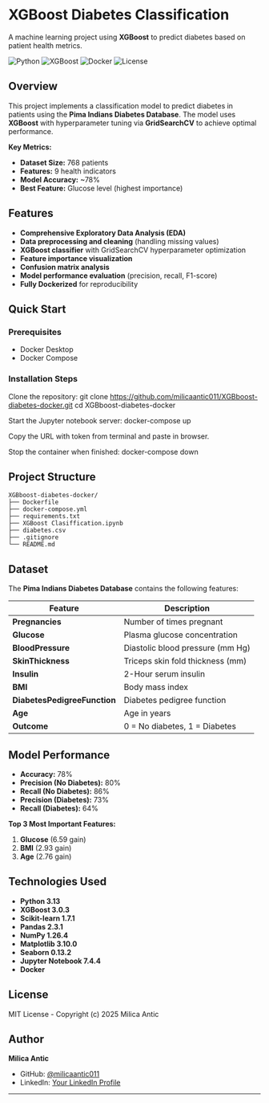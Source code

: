 # XGBoost Diabetes Classification

A machine learning project using **XGBoost** to predict diabetes based on patient health metrics.

![Python](https://img.shields.io/badge/Python-3.13-blue)
![XGBoost](https://img.shields.io/badge/XGBoost-3.0.3-green)
![Docker](https://img.shields.io/badge/Docker-Enabled-2496ED)
![License](https://img.shields.io/badge/License-MIT-yellow)

## Overview

This project implements a classification model to predict diabetes in patients using the **Pima Indians Diabetes Database**. The model uses **XGBoost** with hyperparameter tuning via **GridSearchCV** to achieve optimal performance.

**Key Metrics:**
- **Dataset Size:** 768 patients
- **Features:** 9 health indicators  
- **Model Accuracy:** ~78%
- **Best Feature:** Glucose level (highest importance)

## Features

- **Comprehensive Exploratory Data Analysis (EDA)**
- **Data preprocessing and cleaning** (handling missing values)
- **XGBoost classifier** with GridSearchCV hyperparameter optimization
- **Feature importance visualization**
- **Confusion matrix analysis**
- **Model performance evaluation** (precision, recall, F1-score)
- **Fully Dockerized** for reproducibility

## Quick Start

### Prerequisites
- Docker Desktop
- Docker Compose

### Installation Steps

Clone the repository:
    git clone https://github.com/milicaantic011/XGBboost-diabetes-docker.git
    cd XGBboost-diabetes-docker

Start the Jupyter notebook server:
    docker-compose up

Copy the URL with token from terminal and paste in browser.

Stop the container when finished:
    docker-compose down

## Project Structure

    XGBboost-diabetes-docker/
    ├── Dockerfile
    ├── docker-compose.yml
    ├── requirements.txt
    ├── XGBoost Clasiffication.ipynb
    ├── diabetes.csv
    ├── .gitignore
    └── README.md

## Dataset

The **Pima Indians Diabetes Database** contains the following features:

| Feature | Description |
|---------|-------------|
| **Pregnancies** | Number of times pregnant |
| **Glucose** | Plasma glucose concentration |
| **BloodPressure** | Diastolic blood pressure (mm Hg) |
| **SkinThickness** | Triceps skin fold thickness (mm) |
| **Insulin** | 2-Hour serum insulin |
| **BMI** | Body mass index |
| **DiabetesPedigreeFunction** | Diabetes pedigree function |
| **Age** | Age in years |
| **Outcome** | 0 = No diabetes, 1 = Diabetes |

## Model Performance

- **Accuracy:** 78%
- **Precision (No Diabetes):** 80%
- **Recall (No Diabetes):** 86%
- **Precision (Diabetes):** 73%
- **Recall (Diabetes):** 64%

**Top 3 Most Important Features:**
1. **Glucose** (6.59 gain)
2. **BMI** (2.93 gain)  
3. **Age** (2.76 gain)

## Technologies Used

- **Python 3.13**
- **XGBoost 3.0.3**
- **Scikit-learn 1.7.1**
- **Pandas 2.3.1**
- **NumPy 1.26.4**
- **Matplotlib 3.10.0**
- **Seaborn 0.13.2**
- **Jupyter Notebook 7.4.4**
- **Docker**

## License

MIT License - Copyright (c) 2025 Milica Antic

## Author

**Milica Antic**
- GitHub: [@milicaantic011](https://github.com/milicaantic011)
- LinkedIn: [Your LinkedIn Profile](https://www.linkedin.com/in/your-profile-url)

---



